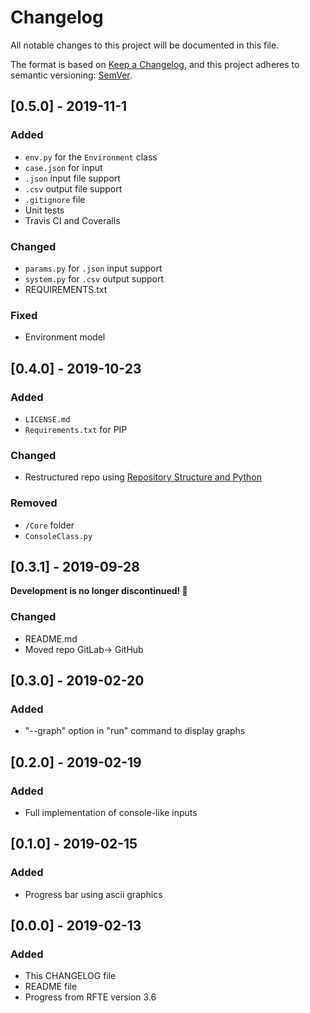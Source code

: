 # Changelog
All notable changes to this project will be documented in this file.

The format is based on [Keep a Changelog](https://keepachangelog.com/en/1.0.0/),
and this project adheres to semantic versioning: [SemVer](https://semver.org/).

## [0.5.0] - 2019-11-1
### Added
- `env.py` for the `Environment` class
- `case.json` for input
- `.json` input file support
- `.csv` output file support
- `.gitignore` file
- Unit tests
- Travis CI and Coveralls

### Changed
- `params.py` for `.json` input support
- `system.py` for `.csv` output support
- REQUIREMENTS.txt

### Fixed
- Environment model

## [0.4.0] - 2019-10-23
### Added
- `LICENSE.md`
- `Requirements.txt` for PIP

### Changed
- Restructured repo using [Repository Structure and Python](https://www.kennethreitz.org/essays/repository-structure-and-python)

### Removed
- `/Core` folder
- `ConsoleClass.py`

## [0.3.1] - 2019-09-28
**Development is no longer discontinued! :tada:**
### Changed
- README.md
- Moved repo GitLab→ GitHub

## [0.3.0] - 2019-02-20
### Added
- "--graph" option in "run" command to display graphs

## [0.2.0] - 2019-02-19
### Added
- Full implementation of console-like inputs

## [0.1.0] - 2019-02-15
### Added
- Progress bar using ascii graphics


## [0.0.0] - 2019-02-13
### Added
- This CHANGELOG file
- README file
- Progress from RFTE version 3.6
